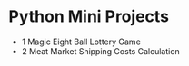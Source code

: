# Python Mini Projects 
- 1  Magic Eight Ball Lottery Game
- 2  Meat Market Shipping Costs Calculation

